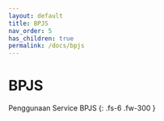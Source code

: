 ```yaml
---
layout: default
title: BPJS
nav_order: 5
has_children: true
permalink: /docs/bpjs
---
```


# BPJS

Penggunaan Service BPJS
{: .fs-6 .fw-300 }
